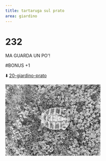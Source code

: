 ```yaml
---
title: tartaruga sul prato
area: giardino
---
```

# 232
MA GUARDA UN PO'!

#BONUS +1

⬇️ [20-giardino-prato](20-giardino-prato.md)

![foto_134](_assets/preview/foto_134.jpg)